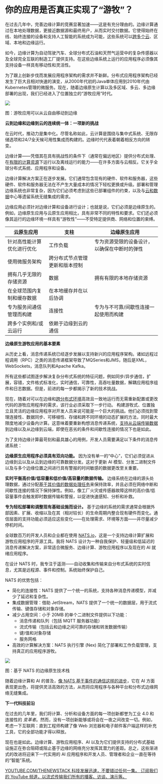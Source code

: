 # 你的应用是否真正实现了“游牧”？

在过去几年中，完善边缘计算的竞赛显著加速——这是有充分理由的。边缘计算通过在本地处理数据，更接近数据源和最终用户，从而实时交付数据。它使得始终在线、始终连接的设备和支持人工智能的系统成为可能，这些系统可以[跨多个云](https://thenewstack.io/britive-just-in-time-access-across-multiple-clouds/)、区域、本地和边缘运行。

如今，边缘计算为自动驾驶汽车、全球分布式石油和天然气运营中的复杂传感器以及全球完全互联的制造工厂提供支持。在这些边缘系统上运行的应用程序必须像其支持设备一样具有移动性和灵活性。

为了跟上创新步伐而发展应用程序架构的需求并不新鲜。分布式应用程序架构已经发生了巨大且相对快速的演变，从2000年代初的Java单体应用到2010年代由Kubernetes管理的微服务。现在，随着边缘原生计算以及多区域、多云、多边缘部署的出现，我们已经进入了位置独立的“游牧应用”时代。

![](https://cdn.thenewstack.io/media/2025/02/fcd8606c-picture1.png)

图：游牧应用可以从云自由移动到边缘

**云到边缘和边缘到云的连续统一体：一项新的挑战**

在云时代，推动力是集中化。尽管名称如此，云计算是围绕与集中式系统、无限存储选项和24/7全天候可用性集成而构建的。边缘时代代表着朝着相反方向的转变。

边缘计算——凭借其在具有挑战性的条件下（通常在偏远地区）提供分布式处理、在[有限的计算资源](https://thenewstack.io/limited-compute-resources-low-parameter-rag-can-help/)下运行以及离线运行的能力——在许多方面与云相反。它关乎全球分布式系统、应用程序和设备。

边缘计算解决方案正在逐步发展。它们通常包含现有的硬件、软件和服务器，这些硬件、软件和服务器无法在不产生大量成本的情况下轻松更换或升级。部署和管理边缘系统也非常复杂，因为它们必须考虑到这些已部署组件的约束，以及与[云和数据](https://thenewstack.io/alerting-with-grafana-and-influxdb-cloud-serverless/)中心等遗留系统无缝集成的需求。

边缘应用必须针对边缘计算和设备进行设计；也就是说，它们必须是边缘原生的。例如，边缘原生应用与云原生应用相比，具有非常不同的特性和要求。它们还必须像其运行的边缘环境一样具有“游牧性”——不受特定提供商、网络和位置的束缚。

| 云原生应用 | 支柱 | 边缘原生应用 |
|---|---|---|
| 针对高性能计算优化进行优化 | 工作负载 | 专为资源受限的设备设计，以确保在中断时的弹性 |
| 使用微服务架构 | 跨分布式节点管理更新和版本控制 |  |
| 拥有几乎无限的存储资源 | 数据 | 拥有有限的本地存储资源 |
| 在全球范围内复制和缓存数据 | 在本地缓存并在以后协调 |  |
| 专为服务间通信管理而构建 | 连接性 | 专为与不可靠/间歇性连接一起使用而构建 |
| 跨多个实例和/或云运行 | 依赖于边缘到云的通信 |  |

**边缘原生游牧应用的基本要素**

从历史上看，消息传递系统已经逐步发展以支持新兴的应用程序架构。诸如远程过程调用（RPC）之类的消息传递框架导致了MQSeries和JMS，随后是XML，WebSockets，消息队列和Apache Kafka。

所有这些都试图逐步解决复杂分布式系统的特征问题，例如同步/异步通信，扩展，容错，文件格式标准化，实时通信，可靠性，高吞吐量数据，解耦应用程序组件和日志数据。但是，前进的每一步都揭示了新的技术挑战。

现在，随着对可以在边缘和[跨分布式环境](https://thenewstack.io/real-time-data-access-across-highly-distributed-environments/)高效且一致地运行而无需重新配置或更改代码的游牧应用程序的需求，该行业必须采取下一步行动。
构建游牧式、位置独立且灵活的边缘应用程序对开发人员来说可能是一个巨大的挑战。他们必须找到管理连接性、数据同步、可移植性、存储和跨不同环境的动态扩展的方法，同时最大限度地减少设备内计算。这意味着要重新构想消息传递系统，[支持从云端传输数据](https://thenewstack.io/aws-brings-trusted-extension-support-to-managed-postgres/)到边缘以及从边缘到云端，即使在恶劣的条件和间歇性连接的情况下也是如此。

为了支持边缘计算最苛刻和最具雄心的用例，开发人员需要满足以下条件的消息传递系统：

**边缘原生应用程序必须具有双向功能。** 因为没有单一的“中心”，它们必须促进从边缘到云以及从云到边缘的可靠数据分发。这对于更新 AI 模型、分发二进制文件以及与多个边缘位置之间进行具有警报的时间敏感的数据更改至关重要。

**实时平衡高价值/低容量和低价值/高容量的数据传输。** 边缘系统在边缘的源头处理数据，通过分配[基于其价值的数据处理任务](https://thenewstack.io/icymi-deepseek-is-an-open-source-success-story/)来保持效率，并且必须在网络中断和间歇性连接的情况下保持弹性。例如，像工厂火灾或传感器故障这样的高价值/低容量事件会触发即时数据传输和警报，以促进快速感知、分析和补救。

**专为轻松部署和调整现有基础设施而设计。** 基于边缘的系统的需求通常会根据外部因素、扩展、收缩以及在其（相对较长）的生命周期内整合现有硬件而变化。通信层面的支持功能必须适应这些变化——在处理需求、环境等方面——并尽量减少停机时间。

全球数百万的开发人员和企业都在使用 [NATS.io](http://nats.io/)，这是一个支持边缘计算扩展和游牧应用程序的开源工具。我将 NATS 设计为一种自我保护、轻量级和低延迟的消息传递解决方案，非常适合微服务、边缘计算、游牧应用程序以及现在的 AI 就绪应用程序。

在设计 NATS 时，我专注于遥测——自动收集和传输来自分布式系统的实时信息，尤其是远程源、事件和控制。系统始终保护自己。

NATS 的优势包括：

- 简化的连接性：NATS 提供了一个统一的系统，支持各种消息传递模型，并减少了延迟和复杂性。
- 集成数据管理：借助 JetStream，NATS 提供了一个统一的数据层，用于流式传输、键值存储和对象存储。
- 减少占用空间：小于 20MB 的单个二进制文件提供以下功能：
    - 消息传递和队列（包括 MQTT 服务器功能）
    - 流式传输（包括云和边缘之间可靠的存储和转发数据传输）
    - 键/值和对象存储
    - 服务网格
- 高效的计算解决方案：NATS 执行引擎 (Nex) 简化了部署和工作负载管理，支持真正的应用程序游牧。

![](https://cdn.thenewstack.io/media/2025/02/72759f71-picture1.png)

图：基于 NATS 的边缘原生技术栈

随着边缘计算和 AI 的普及，[像 NATS 基于事件的通信这样的进步](https://thenewstack.io/what-happens-to-relicensed-open-source-projects-and-their-forks/)，它在 AI 方面表现更出色，将提供灵活高效的方法，从而将应用程序与各种平台和分布式边缘网络无缝集成。

**下一代科技前沿**

在过去的几年里，我们将计算、分析和设备方面的每一项创新都誉为工业 4.0 和连接性的 *变革者*。然而，没有一项创新能够或将会在一夜之间改变一切。例如，考虑一下互联网：直到工程师构建了像 Web 浏览器和电子邮件客户端这样的补充工具，它的全部功能才得以释放。

现在也是如此。边缘计算、游牧应用程序、AI 以及为它们提供支持的分布式基础设施正在弥合阻碍或阻止基于边缘的网络充分发挥其潜力的差距。总之，这些渐进式的改进将迎来下一代实用的 AI 应用程序和开发人员、管理者和企业一直在等待的“智能”系统。

[
YOUTUBE.COM/THENEWSTACK
科技发展迅速，不要错过任何一集。 订阅我们的 YouTube
频道，以流式传输我们所有的播客、访谈、演示等。
](https://youtube.com/thenewstack?sub_confirmation=1)